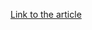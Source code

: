 [Link to the article](https://zscaler.com/blogs/security-research/ransomware-delivered-using-rdp-brute-force-attack)
